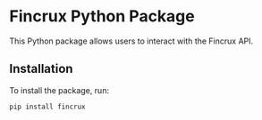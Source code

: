 # Fincrux Python Package

This Python package allows users to interact with the Fincrux API.

## Installation

To install the package, run:

```bash
pip install fincrux
```
